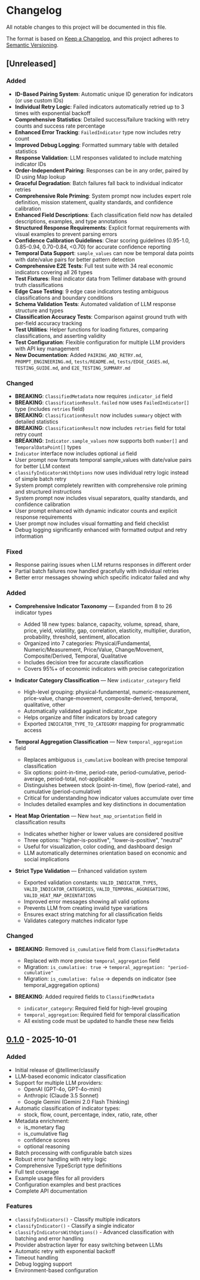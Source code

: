 # Changelog

All notable changes to this project will be documented in this file.

The format is based on [Keep a Changelog](https://keepachangelog.com/en/1.0.0/),
and this project adheres to
[Semantic Versioning](https://semver.org/spec/v2.0.0.html).

## [Unreleased]

### Added

- **ID-Based Pairing System**: Automatic unique ID generation for indicators (or
  use custom IDs)
- **Individual Retry Logic**: Failed indicators automatically retried up to 3
  times with exponential backoff
- **Comprehensive Statistics**: Detailed success/failure tracking with retry
  counts and success rate percentage
- **Enhanced Error Tracking**: `FailedIndicator` type now includes retry count
- **Improved Debug Logging**: Formatted summary table with detailed statistics
- **Response Validation**: LLM responses validated to include matching indicator
  IDs
- **Order-Independent Pairing**: Responses can be in any order, paired by ID
  using Map lookup
- **Graceful Degradation**: Batch failures fall back to individual indicator
  retries
- **Comprehensive Role Priming**: System prompt now includes expert role
  definition, mission statement, quality standards, and confidence calibration
- **Enhanced Field Descriptions**: Each classification field now has detailed
  descriptions, examples, and type annotations
- **Structured Response Requirements**: Explicit format requirements with visual
  examples to prevent parsing errors
- **Confidence Calibration Guidelines**: Clear scoring guidelines (0.95-1.0,
  0.85-0.94, 0.70-0.84, <0.70) for accurate confidence reporting
- **Temporal Data Support**: `sample_values` can now be temporal data points
  with date/value pairs for better pattern detection
- **Comprehensive E2E Tests**: Full test suite with 34 real economic indicators
  covering all 26 types
- **Test Fixtures**: Real indicator data from Tellimer database with ground
  truth classifications
- **Edge Case Testing**: 9 edge case indicators testing ambiguous
  classifications and boundary conditions
- **Schema Validation Tests**: Automated validation of LLM response structure
  and types
- **Classification Accuracy Tests**: Comparison against ground truth with
  per-field accuracy tracking
- **Test Utilities**: Helper functions for loading fixtures, comparing
  classifications, and asserting validity
- **Test Configuration**: Flexible configuration for multiple LLM providers with
  API key management
- **New Documentation**: Added `PAIRING_AND_RETRY.md`, `PROMPT_ENGINEERING.md`,
  `tests/README.md`, `tests/EDGE_CASES.md`, `TESTING_GUIDE.md`, and
  `E2E_TESTING_SUMMARY.md`

### Changed

- **BREAKING**: `ClassifiedMetadata` now requires `indicator_id` field
- **BREAKING**: `ClassificationResult.failed` now uses `FailedIndicator[]` type
  (includes `retries` field)
- **BREAKING**: `ClassificationResult` now includes `summary` object with
  detailed statistics
- **BREAKING**: `ClassificationResult` now includes `retries` field for total
  retry count
- **BREAKING**: `Indicator.sample_values` now supports both `number[]` and
  `TemporalDataPoint[]` types
- `Indicator` interface now includes optional `id` field
- User prompt now formats temporal sample_values with date/value pairs for
  better LLM context
- `classifyIndicatorsWithOptions` now uses individual retry logic instead of
  simple batch retry
- System prompt completely rewritten with comprehensive role priming and
  structured instructions
- System prompt now includes visual separators, quality standards, and
  confidence calibration
- User prompt enhanced with dynamic indicator counts and explicit response
  requirements
- User prompt now includes visual formatting and field checklist
- Debug logging significantly enhanced with formatted output and retry
  information

### Fixed

- Response pairing issues when LLM returns responses in different order
- Partial batch failures now handled gracefully with individual retries
- Better error messages showing which specific indicator failed and why

### Added

- **Comprehensive Indicator Taxonomy** — Expanded from 8 to 26 indicator types
  - Added 18 new types: balance, capacity, volume, spread, share, price, yield,
    volatility, gap, correlation, elasticity, multiplier, duration, probability,
    threshold, sentiment, allocation
  - Organized into 7 categories: Physical/Fundamental, Numeric/Measurement,
    Price/Value, Change/Movement, Composite/Derived, Temporal, Qualitative
  - Includes decision tree for accurate classification
  - Covers 95%+ of economic indicators with precise categorization

- **Indicator Category Classification** — New `indicator_category` field
  - High-level grouping: physical-fundamental, numeric-measurement, price-value,
    change-movement, composite-derived, temporal, qualitative, other
  - Automatically validated against indicator_type
  - Helps organize and filter indicators by broad category
  - Exported `INDICATOR_TYPE_TO_CATEGORY` mapping for programmatic access

- **Temporal Aggregation Classification** — New `temporal_aggregation` field
  - Replaces ambiguous `is_cumulative` boolean with precise temporal
    classification
  - Six options: point-in-time, period-rate, period-cumulative, period-average,
    period-total, not-applicable
  - Distinguishes between stock (point-in-time), flow (period-rate), and
    cumulative (period-cumulative)
  - Critical for understanding how indicator values accumulate over time
  - Includes detailed examples and key distinctions in documentation

- **Heat Map Orientation** — New `heat_map_orientation` field in classification
  results
  - Indicates whether higher or lower values are considered positive
  - Three options: "higher-is-positive", "lower-is-positive", "neutral"
  - Useful for visualization, color coding, and dashboard design
  - LLM automatically determines orientation based on economic and social
    implications

- **Strict Type Validation** — Enhanced validation system
  - Exported validation constants: `VALID_INDICATOR_TYPES`,
    `VALID_INDICATOR_CATEGORIES`, `VALID_TEMPORAL_AGGREGATIONS`,
    `VALID_HEAT_MAP_ORIENTATIONS`
  - Improved error messages showing all valid options
  - Prevents LLM from creating invalid type variations
  - Ensures exact string matching for all classification fields
  - Validates category matches indicator type

### Changed

- **BREAKING**: Removed `is_cumulative` field from `ClassifiedMetadata`
  - Replaced with more precise `temporal_aggregation` field
  - Migration: `is_cumulative: true` →
    `temporal_aggregation: "period-cumulative"`
  - Migration: `is_cumulative: false` → depends on indicator (see
    temporal_aggregation options)

- **BREAKING**: Added required fields to `ClassifiedMetadata`
  - `indicator_category`: Required field for high-level grouping
  - `temporal_aggregation`: Required field for temporal classification
  - All existing code must be updated to handle these new fields

## [0.1.0] - 2025-10-01

### Added

- Initial release of @tellimer/classify
- LLM-based economic indicator classification
- Support for multiple LLM providers:
  - OpenAI (GPT-4o, GPT-4o-mini)
  - Anthropic (Claude 3.5 Sonnet)
  - Google Gemini (Gemini 2.0 Flash Thinking)
- Automatic classification of indicator types:
  - stock, flow, count, percentage, index, ratio, rate, other
- Metadata enrichment:
  - is_monetary flag
  - is_cumulative flag
  - confidence scores
  - optional reasoning
- Batch processing with configurable batch sizes
- Robust error handling with retry logic
- Comprehensive TypeScript type definitions
- Full test coverage
- Example usage files for all providers
- Configuration examples and best practices
- Complete API documentation

### Features

- `classifyIndicators()` - Classify multiple indicators
- `classifyIndicator()` - Classify a single indicator
- `classifyIndicatorsWithOptions()` - Advanced classification with batching and
  error handling
- Provider abstraction layer for easy switching between LLMs
- Automatic retry with exponential backoff
- Timeout handling
- Debug logging support
- Environment-based configuration

[0.1.0]: https://github.com/Tellimer/open-source/releases/tag/classify-v0.1.0
